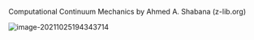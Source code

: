 Computational Continuum Mechanics by Ahmed A. Shabana (z-lib.org)

![image-20211025194343714](C:\Users\acer\AppData\Roaming\Typora\typora-user-images\image-20211025194343714.png)